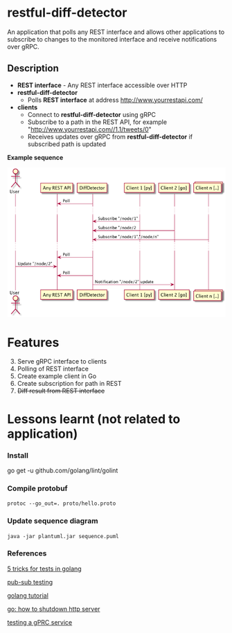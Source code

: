 # restful-diff-detector
An application that polls any REST interface and allows other applications to subscribe to changes to the monitored interface and receive notifications over gRPC.

## Description
- **REST interface** - Any REST interface accessible over HTTP
- **restful-diff-detector**
  - Polls **REST interface** at address http://www.yourrestapi.com/
- **clients**
  - Connect to **restful-diff-detector** using gRPC
  - Subscribe to a path in the REST API, for example "http://www.yourrestapi.com//1.1/tweets/0"
  - Receives updates over gRPC from **restful-diff-detector** if subscribed path is updated

**Example sequence**

![alt text](sequence.png "Example of sequence")

# Features
3. Serve gRPC interface to clients
1. Polling of REST interface
5. Create example client in Go
4. Create subscription for path in REST
2. ~~Diff result from REST interface~~

# Lessons learnt (not related to application)
### Install
go get -u github.com/golang/lint/golint

### Compile protobuf
```
protoc --go_out=. proto/hello.proto
```

### Update sequence diagram
```
java -jar plantuml.jar sequence.puml
```

### References
[5 tricks for tests in golang](https://medium.com/@matryer/5-simple-tips-and-tricks-for-writing-unit-tests-in-golang-619653f90742)

[pub-sub testing](https://github.com/cskr/pubsub/blob/master/pubsub_test.go)

[golang tutorial](https://tour.golang.org/)

[go: how to shutdown http server](https://stackoverflow.com/questions/39320025/how-to-stop-http-listenandserve)

[testing a gPRC service](https://stackoverflow.com/questions/42102496/testing-a-grpc-service)


